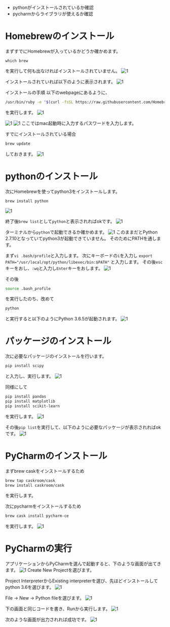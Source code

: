- pythonがインストールされているか確認
- pycharmからライブラリが使えるか確認

# Homebrewのインストール
まずすでにHomebrewが入っているかどうか確かめます。
```brew
which brew
```
を実行して何も出なければインストールされていません。
![1](images/brew.png)

インストールされていれば以下のように表示されます。
![1](images/which_brew.png)

インストールの手順
以下のwebpageにあるように、
```bash
/usr/bin/ruby -e "$(curl -fsSL https://raw.githubusercontent.com/Homebrew/install/master/install)"
```
を実行します。
![1](images/brew_webpage.png)

![1](images/brew_install.png)
![1](images/brew_install2.png)
ここではmac起動時に入力するパスワードを入力します。

すでにインストールされている場合
```bash
brew update
```
しておきます。
![1](images/brew_update.png)

# pythonのインストール
次にHomebrewを使ってpython3をインストールします。
```bash
brew install python
```
![1](images/brew_install_python.png)

終了後`brew list`として`python`と表示されればokです。
![1](images/brew_list.png)

ターミナルから`python`で起動できるか確かめます。
![1](images/python_version_wrong.png)
このままだとPython 2.7.10となっていてpython3が起動できていません。
そのためにPATHを通します。

まず`vi .bash/profile`と入力します。
次にキーボードの`i`を入力し
`export PATH="/usr/local/opt/python/libexec/bin:$PATH"`
と入力します。
その後`esc`キーをおし、`:wq`と入力し`Enter`キーをおします。
![1](images/path.png)

その後
```bash
source .bash_profile
```
を実行したのち、改めて
```bash
python
```
と実行すると以下のようにPython 3.6.5が起動されます。
![1](images/python_version.png)


# パッケージのインストール
次に必要なパッケージのインストールを行います。
```bash
pip install scipy
```
と入力し、実行します。
![1](images/install_scipy.png)

同様にして
```bash
pip install pandas
pip install matplotlib
pip install scikit-learn
```
を実行します。
![1](images/install_scikit-learn.png)

その後`pip list`を実行して、以下のように必要なパッケージが表示されればokです。
![1](images/fin_install_pkgs.png)

# PyCharmのインストール
まずbrew caskをインストールするため
```bash
brew tap caskroom/cask
brew install caskroom/cask
```
を実行します。

次にpycharmをインストールするため
```bash
brew cask install pycharm-ce
```
を実行します。
![1](images/install_pycharm.png)

# PyCharmの実行
アプリケーションからPyCharmを選んで起動すると、下のような画面が出てきます。
![1](images/welcome.png)
Create New Projectを選びます。

Project InterpreterからExisting interpreterを選び、先ほどインストールしてpython 3.6を選びます。
![1](images/select_env.png)

File -> New -> Python fileを選びます。
![1](images/pycharm.png)

下の画面と同じコードを書き、Runから実行します。
![1](images/test_code.png)

次のような画面が出力されれば成功です。
![1](images/output.png)


